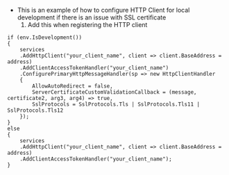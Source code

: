 - This is an example of how to configure HTTP Client for local development if there is an issue with SSL certificate
    1. Add this when registering the HTTP client


```
if (env.IsDevelopment())
{
    services
    .AddHttpClient("your_client_name", client => client.BaseAddress = address)
    .AddClientAccessTokenHandler("your_client_name")
    .ConfigurePrimaryHttpMessageHandler(sp => new HttpClientHandler
    {
        AllowAutoRedirect = false,
        ServerCertificateCustomValidationCallback = (message, certificate2, arg3, arg4) => true,
        SslProtocols = SslProtocols.Tls | SslProtocols.Tls11 | SslProtocols.Tls12
    });
}
else
{
    services
    .AddHttpClient("your_client_name", client => client.BaseAddress = address)
    .AddClientAccessTokenHandler("your_client_name");
}
````
